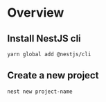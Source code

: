 # Overview

## Install NestJS cli

```shell
yarn global add @nestjs/cli
```


## Create a new project

```shell
nest new project-name
```
